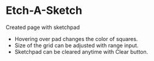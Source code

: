 # Etch-A-Sketch

Created page with sketchpad

- Hovering over pad changes the color of squares. 
- Size of the grid can be adjusted with range input.
- Sketchpad can be cleared anytime with Clear button.

